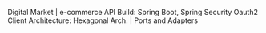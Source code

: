 Digital Market | e-commerce API
Build: Spring Boot, Spring Security Oauth2 Client
Architecture: Hexagonal Arch. | Ports and Adapters
